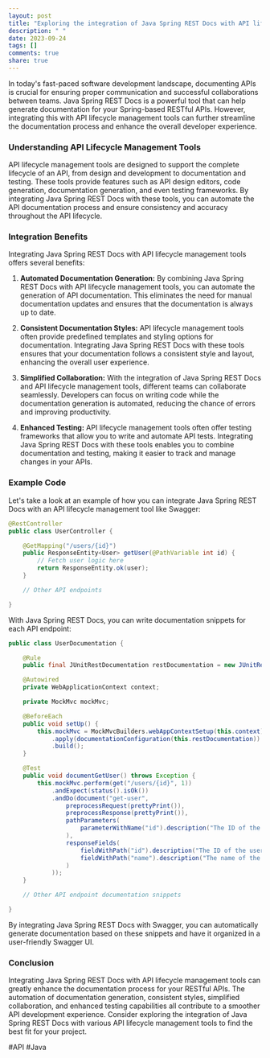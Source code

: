 ```yaml
---
layout: post
title: "Exploring the integration of Java Spring REST Docs with API lifecycle management tools"
description: " "
date: 2023-09-24
tags: []
comments: true
share: true
---
```


In today's fast-paced software development landscape, documenting APIs is crucial for ensuring proper communication and successful collaborations between teams. Java Spring REST Docs is a powerful tool that can help generate documentation for your Spring-based RESTful APIs. However, integrating this with API lifecycle management tools can further streamline the documentation process and enhance the overall developer experience.

### Understanding API Lifecycle Management Tools

API lifecycle management tools are designed to support the complete lifecycle of an API, from design and development to documentation and testing. These tools provide features such as API design editors, code generation, documentation generation, and even testing frameworks. By integrating Java Spring REST Docs with these tools, you can automate the API documentation process and ensure consistency and accuracy throughout the API lifecycle.

### Integration Benefits

Integrating Java Spring REST Docs with API lifecycle management tools offers several benefits:

1. **Automated Documentation Generation:** By combining Java Spring REST Docs with API lifecycle management tools, you can automate the generation of API documentation. This eliminates the need for manual documentation updates and ensures that the documentation is always up to date.

2. **Consistent Documentation Styles:** API lifecycle management tools often provide predefined templates and styling options for documentation. Integrating Java Spring REST Docs with these tools ensures that your documentation follows a consistent style and layout, enhancing the overall user experience.

3. **Simplified Collaboration:** With the integration of Java Spring REST Docs and API lifecycle management tools, different teams can collaborate seamlessly. Developers can focus on writing code while the documentation generation is automated, reducing the chance of errors and improving productivity.

4. **Enhanced Testing:** API lifecycle management tools often offer testing frameworks that allow you to write and automate API tests. Integrating Java Spring REST Docs with these tools enables you to combine documentation and testing, making it easier to track and manage changes in your APIs.

### Example Code

Let's take a look at an example of how you can integrate Java Spring REST Docs with an API lifecycle management tool like Swagger:

```java
@RestController
public class UserController {

    @GetMapping("/users/{id}")
    public ResponseEntity<User> getUser(@PathVariable int id) {
        // Fetch user logic here
        return ResponseEntity.ok(user);
    }

    // Other API endpoints

}
```

With Java Spring REST Docs, you can write documentation snippets for each API endpoint:

```java
public class UserDocumentation {

    @Rule
    public final JUnitRestDocumentation restDocumentation = new JUnitRestDocumentation();

    @Autowired
    private WebApplicationContext context;

    private MockMvc mockMvc;

    @BeforeEach
    public void setUp() {
        this.mockMvc = MockMvcBuilders.webAppContextSetup(this.context)
            .apply(documentationConfiguration(this.restDocumentation))
            .build();
    }

    @Test
    public void documentGetUser() throws Exception {
        this.mockMvc.perform(get("/users/{id}", 1))
            .andExpect(status().isOk())
            .andDo(document("get-user",
                preprocessRequest(prettyPrint()),
                preprocessResponse(prettyPrint()),
                pathParameters(
                    parameterWithName("id").description("The ID of the user")
                ),
                responseFields(
                    fieldWithPath("id").description("The ID of the user"),
                    fieldWithPath("name").description("The name of the user")
                )
            ));
    }

    // Other API endpoint documentation snippets

}
```

By integrating Java Spring REST Docs with Swagger, you can automatically generate documentation based on these snippets and have it organized in a user-friendly Swagger UI.

### Conclusion

Integrating Java Spring REST Docs with API lifecycle management tools can greatly enhance the documentation process for your RESTful APIs. The automation of documentation generation, consistent styles, simplified collaboration, and enhanced testing capabilities all contribute to a smoother API development experience. Consider exploring the integration of Java Spring REST Docs with various API lifecycle management tools to find the best fit for your project.

#API #Java